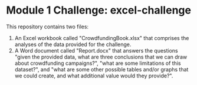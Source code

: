 # Module 1 Challenge: excel-challenge
This repository contains two files:
1. An Excel workbook called "CrowdfundingBook.xlsx" that comprises the analyses of the data provided for the challenge.
2. A Word document called "Report.docx" that answers the questions "given the provided data, what are three conclusions that we can draw about crowdfunding campaigns?", "what are some limitations of this dataset?", and "what are some other possible tables and/or graphs that we could create, and what additional value would they provide?".
